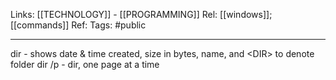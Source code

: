 Links: [[TECHNOLOGY]] - [[PROGRAMMING]]
Rel: [[windows]]; [[commands]]
Ref: 
Tags: #public 

--- 
dir - shows date & time created, size in bytes, name, and \<DIR\> to denote folder
dir /p - dir, one page at a time